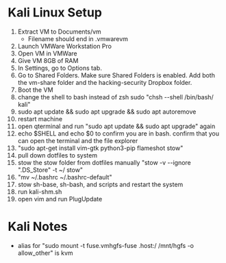 # Kali Linux Setup

01. Extract VM to Documents/vm
	- Filename should end in .vmwarevm
02. Launch VMWare Workstation Pro
03. Open VM in VMWare
04. Give VM 8GB of RAM
05. In Settings, go to Options tab.
06. Go to Shared Folders. Make sure Shared Folders is enabled. Add both the vm-share folder and the hacking-security Dropbox folder.
07. Boot the VM
08. change the shell to bash instead of zsh sudo "chsh --shell /bin/bash/ kali"
09. sudo apt update && sudo apt upgrade && sudo apt autoremove
10. restart machine
11. open qterminal and run "sudo apt update && sudo apt upgrade" again
12. echo $SHELL and echo $0 to confirm you are in bash. confirm that you can open the terminal and the file explorer
13. "sudo apt-get install vim-gtk python3-pip flameshot stow"
14. pull down dotfiles to system
15. stow the stow folder from dotfiles manually "stow -v --ignore ".DS_Store" -t ~/ stow"
16. "mv ~/.bashrc ~/.bashrc-default"
17. stow sh-base, sh-bash, and scripts and restart the system
18. run kali-shm.sh
19. open vim and run PlugUpdate

# Kali Notes
- alias for "sudo mount -t fuse.vmhgfs-fuse .host:/ /mnt/hgfs -o allow_other" is kvm
